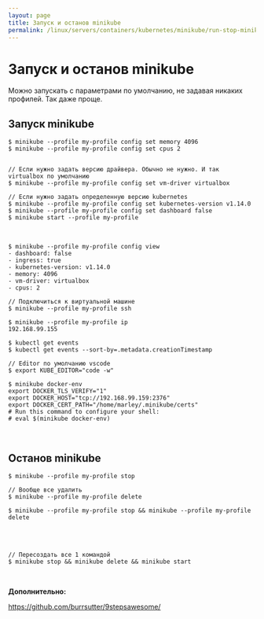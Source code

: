 ```yaml
---
layout: page
title: Запуск и останов minikube
permalink: /linux/servers/containers/kubernetes/minikube/run-stop-minikube/
---
```


# Запуск и останов minikube

Можно запускать с параметрами по умолчанию, не задавая никаких профилей.
Так даже проще.

## Запуск minikube

```
$ minikube --profile my-profile config set memory 4096
$ minikube --profile my-profile config set cpus 2


// Если нужно задать версию драйвера. Обычно не нужно. И так virtualbox по умолчанию
$ minikube --profile my-profile config set vm-driver virtualbox

// Если нужно задать определенную версию kubernetes
$ minikube --profile my-profile config set kubernetes-version v1.14.0
$ minikube --profile my-profile config set dashboard false
$ minikube start --profile my-profile

```

<br/>

```
$ minikube --profile my-profile config view
- dashboard: false
- ingress: true
- kubernetes-version: v1.14.0
- memory: 4096
- vm-driver: virtualbox
- cpus: 2

```

```
// Подключиться к виртуальной машине
$ minikube --profile my-profile ssh
```

```
$ minikube --profile my-profile ip
192.168.99.155
```

```
$ kubectl get events
$ kubectl get events --sort-by=.metadata.creationTimestamp
```

```
// Editor по умолчанию vscode
$ export KUBE_EDITOR="code -w"
```

```
$ minikube docker-env
export DOCKER_TLS_VERIFY="1"
export DOCKER_HOST="tcp://192.168.99.159:2376"
export DOCKER_CERT_PATH="/home/marley/.minikube/certs"
# Run this command to configure your shell:
# eval $(minikube docker-env)
```

<br/>

## Останов minikube

    $ minikube --profile my-profile stop

    // Вообще все удалить
    $ minikube --profile my-profile delete

    $ minikube --profile my-profile stop && minikube --profile my-profile delete

<br/>

<!--

    $ minikube profile default

```
minikube profile: outputs the current profile

minikube list: lists all existing profiles

minikube describe <profile>: outputs the JSON config of <profile>

minikube create <profile>: creates a new profile named, <profile>, and the associated cluster. It preserves all the flags supported by theminikube start command.

minikube delete <profile>: delete <profile>, the associated cluster, k8s context, and the ~/.minikube/profiles/<profile> subfolder.

The script assumes that your Minikube configuration is stored in the~/.minikube/ folder and that your environment has jq installed.
```

-->

<br/>

    // Пересоздать все 1 командой
    $ minikube stop && minikube delete && minikube start

<br/>

**Дополнительно:**

https://github.com/burrsutter/9stepsawesome/
